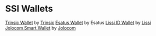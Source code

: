 # SSI Wallets

[Trinsic Wallet](https://trinsic.id/trinsic-wallet/) by [Trinsic](https://github.com/trinsic-id)
[Esatus Wallet](https://esatus.com/esatus-ssi-wallet-app-ab-sofort-fuer-ios-und-android-verfuegbar/?lang=en) by Esatus
[Lissi ID Wallet](https://lissi.id/mobile) by [Lissi](https://github.com/lissi)
[Jolocom Smart Wallet](https://jolocom.io/solution/) by [Jolocom](https://github.com/jolocom)

